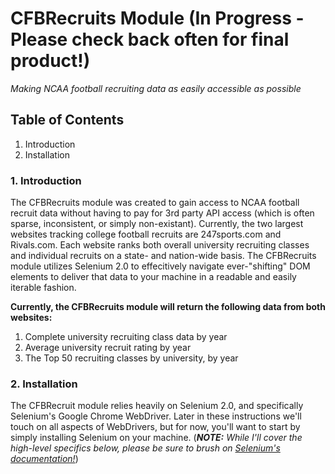 # CFBRecruits Module (In Progress - Please check back often for final product!)

*Making NCAA football recruiting data as easily accessible as possible*

## Table of Contents

1. Introduction
2. Installation

### 1. Introduction

The CFBRecruits module was created to gain access to NCAA football recruit data without having to pay for 3rd party API access (which is often sparse, inconsistent, or simply non-existant). Currently, the two largest websites tracking college football recruits are 247sports.com and Rivals.com. Each website ranks both overall university recruiting classes and individual recruits on a state- and nation-wide basis. The CFBRecruits module utilizes Selenium 2.0 to effecitively navigate ever-"shifting" DOM elements to deliver that data to your machine in a readable and easily iterable fashion.

**Currently, the CFBRecruits module will return the following data from both websites:**

1) Complete university recruiting class data by year
2) Average university recruit rating by year
3) The Top 50 recruiting classes by university, by year

### 2. Installation

The CFBRecruit module relies heavily on Selenium 2.0, and specifically Selenium's Google Chrome WebDriver. Later in these instructions we'll touch on all aspects of WebDrivers, but for now, you'll want to start by simply installing Selenium on your machine. (***NOTE:*** *While I'll cover the high-level specifics below, please be sure to brush on [Selenium's documentation!](https://selenium-python.readthedocs.io/installation.html)*)

